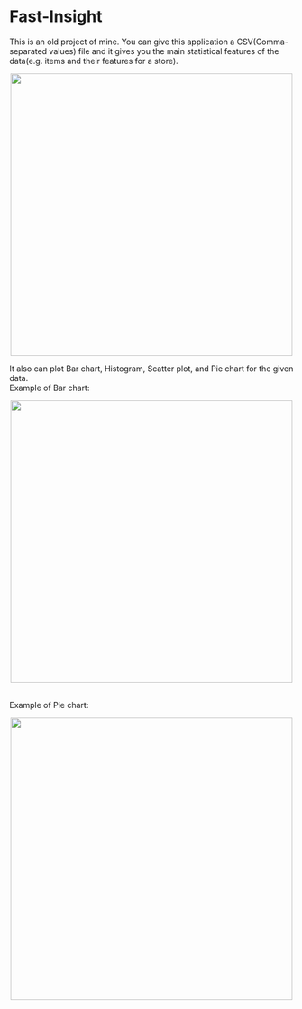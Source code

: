 # Fast-Insight
This is an old project of mine. You can give this application a CSV(Comma-separated values) file and it gives you the main statistical features of the data(e.g. items and their features for a store).

<p align="center">
  <img width="500"src="https://github.com/shervin-j/Fast-Insight/assets/69539491/74d0328b-04e7-4ad0-9c55-8559962f6018">
</p>

It also can plot Bar chart, Histogram, Scatter plot, and Pie chart for the given data.
<br />
Example of Bar chart:
<p align="center">
  <img width="500"src="https://github.com/shervin-j/Fast-Insight/assets/69539491/6fb5dd0d-2a61-4157-9137-6322e7db0cbd">
</p>
<br />
Example of Pie chart:
<p align="center">
  <img width="500"src="https://github.com/shervin-j/Fast-Insight/assets/69539491/628499b5-b65c-43ab-875a-e20e7043bbd6">
</p>
